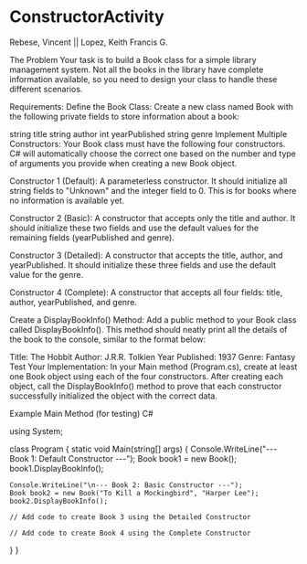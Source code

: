 # ConstructorActivity
Rebese, Vincent || Lopez, Keith Francis G.

The Problem Your task is to build a Book class for a simple library management system. Not all the books in the library have complete information available, so you need to design your class to handle these different scenarios.

Requirements: Define the Book Class: Create a new class named Book with the following private fields to store information about a book:

string title
string author
int yearPublished
string genre
Implement Multiple Constructors: Your Book class must have the following four constructors. C# will automatically choose the correct one based on the number and type of arguments you provide when creating a new Book object.

Constructor 1 (Default): A parameterless constructor. It should initialize all string fields to "Unknown" and the integer field to 0. This is for books where no information is available yet.

Constructor 2 (Basic): A constructor that accepts only the title and author. It should initialize these two fields and use the default values for the remaining fields (yearPublished and genre).

Constructor 3 (Detailed): A constructor that accepts the title, author, and yearPublished. It should initialize these three fields and use the default value for the genre.

Constructor 4 (Complete): A constructor that accepts all four fields: title, author, yearPublished, and genre.

Create a DisplayBookInfo() Method: Add a public method to your Book class called DisplayBookInfo(). This method should neatly print all the details of the book to the console, similar to the format below:

Title: The Hobbit Author: J.R.R. Tolkien Year Published: 1937 Genre: Fantasy Test Your Implementation: In your Main method (Program.cs), create at least one Book object using each of the four constructors. After creating each object, call the DisplayBookInfo() method to prove that each constructor successfully initialized the object with the correct data.

Example Main Method (for testing) C#

using System;

class Program { static void Main(string[] args) { Console.WriteLine("--- Book 1: Default Constructor ---"); Book book1 = new Book(); book1.DisplayBookInfo();

    Console.WriteLine("\n--- Book 2: Basic Constructor ---");
    Book book2 = new Book("To Kill a Mockingbird", "Harper Lee");
    book2.DisplayBookInfo();

    // Add code to create Book 3 using the Detailed Constructor

    // Add code to create Book 4 using the Complete Constructor
}
}
